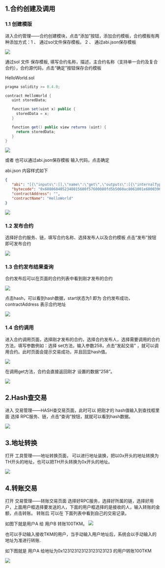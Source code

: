 ## 1.合约创建及调用

### 1.1 创建模版

进入合约管理——合约创建模块，点击“添加”按钮，添加合约模板，合约模板有两种添加方式：1 、 通过sol文件保存模板。  2 、 通过abi.json保存模板

![](http://thinkium-wiki.s3.ap-northeast-1.amazonaws.com/monitor/zh/1.png)

通过sol 文件 保存模板, 填写合约名称，描述，主合约名称（支持单一合约及复合合约），合约源代码，点击“确定”按钮保存合约模板

HelloWorld.sol

```java
pragma solidity >= 0.4.0;

contract HelloWorld {
   uint storedData;

   function set(uint x) public {
     storedData = x;
   }

   function get() public view returns (uint) {
     return storedData;
   }
}
```



![](http://thinkium-wiki.s3.ap-northeast-1.amazonaws.com/monitor/zh/2.png)

或者 也可以通过abi.json保存模板  输入代码，点击确定

abi.json 内容样式如下

```json
{
   "abi": "[{\"inputs\":[],\"name\":\"get\",\"outputs\":[{\"internalType\":\"uint256\",\"name\":\"\",\"type\":\"uint256\"}],\"stateMutability\":\"view\",\"type\":\"function\"},{\"inputs\":[{\"internalType\":\"uint256\",\"name\":\"x\",\"type\":\"uint256\"}],\"name\":\"set\",\"outputs\":[],\"stateMutability\":\"nonpayable\",\"type\":\"function\"}]",
   "bytecode": "0x6080604052348015600f57600080fd5b5060ac8061001e6000396000f3fe6080604052348015600f57600080fd5b506004361060325760003560e01c806360fe47b11460375780636d4ce63c146053575b600080fd5b605160048036036020811015604b57600080fd5b5035606b565b005b60596070565b60408051918252519081900360200190f35b600055565b6000549056fea2646970667358221220bc794f5f3a96fdde931c7323714329b2e2069ff6ac0864bff90f8fa4ac077ca864736f6c63430007060033",
   "contractAddress": "",
   "contractName": "HelloWorld"
}
```



![](http://thinkium-wiki.s3.ap-northeast-1.amazonaws.com/monitor/zh/13.png)

### 1.2 发布合约

选择好合约服务、链，填写合约名称、选择发布人以及合约模板 点击“发布”按钮即可发布合约

![](http://thinkium-wiki.s3.ap-northeast-1.amazonaws.com/monitor/zh/4.png)

### 1.3 合约发布结果查询

合约发布后可以在页面的合约列表中看到刚才发布的合约

![](http://thinkium-wiki.s3.ap-northeast-1.amazonaws.com/monitor/zh/5.png)

点击hash，可以看到hash数据，start状态为1 即为 合约发布成功， contractAddress 表示合约地址

![](http://thinkium-wiki.s3.ap-northeast-1.amazonaws.com/monitor/zh/6.png)

### 1.4 合约调用

进入合约调用页面，选择刚才发布的合约，选择合约发布人，选择需要调用的合约方法，填写参数例如：选择 set方法，输入参数258，点击“发起交易” ，就可以调用合约。此时页面会提示交易成功，并且回显hash值。

![](http://thinkium-wiki.s3.ap-northeast-1.amazonaws.com/monitor/zh/7.png)


在调用get方法，合约会直接返回刚才 设置的数据“258”。

![](http://thinkium-wiki.s3.ap-northeast-1.amazonaws.com/monitor/zh/8.png)



## 2.Hash查交易

进入 交易管理——HASH查交易页面，此时可以 把刚才的 hash值输入到查找框里面
选择 RPC服务、链，点击“查询”按钮，就就可以看到hash数据。

![](http://thinkium-wiki.s3.ap-northeast-1.amazonaws.com/monitor/zh/9.png)



## 3.地址转换

打开 工具管理——地址转换页面， 可以进行地址装换，把以0x开头的地址转换为TH开头的地址，也可以把TH开头转换为0x开头的地址。

![](http://thinkium-wiki.s3.ap-northeast-1.amazonaws.com/monitor/zh/10.png)



## 4.转账交易

打开 交易管理——转账交易页面 选择好RPC服务，选择好所属的链，选择好用户，上面用户框选择要发送的人，下面的用户框选择的是接收的人，输入转账的金额，点击转账。
转账后 可以在 下面列表中看到自己的交易记录。

如图下就是用户A 给 用户B 转账100TKM。
![](http://thinkium-wiki.s3.ap-northeast-1.amazonaws.com/monitor/zh/11.png)

也可以手动输入接收TKM的用户，当手动输入用户地址后，系统会以手动输入的地址为准进行转账.

如下图就是 用户A 给地址为0x123123123123123123123 的用户转账100TKM

![](http://thinkium-wiki.s3.ap-northeast-1.amazonaws.com/monitor/zh/12.png)